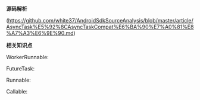 **源码解析**

(https://github.com/white37/AndroidSdkSourceAnalysis/blob/master/article/AsyncTask%E5%92%8CAsyncTaskCompat%E6%BA%90%E7%A0%81%E8%A7%A3%E6%9E%90.md)

**相关知识点**

WorkerRunnable:

FutureTask:

Runnable:

Callable:

